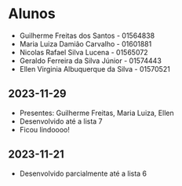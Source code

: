 # Alunos

* Guilherme Freitas dos Santos - 01564838
* Maria Luiza Damião Carvalho - 01601881
* Nicolas Rafael Silva Lucena - 01565072
* Geraldo Ferreira da Silva Júnior - 01574443
* Ellen Virginia Albuquerque da Silva - 01570521

## 2023-11-29

* Presentes: Guilherme Freitas, Maria Luiza, Ellen
* Desenvolvido até a lista 7
* Ficou lindoooo!

## 2023-11-21

* Desenvolvido parcialmente até a lista 6
